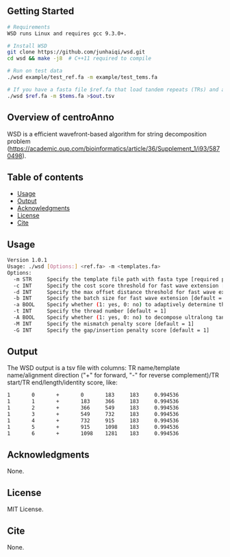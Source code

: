 ## Getting Started

```bash
# Requirements
WSD runs Linux and requires gcc 9.3.0+.

# Install WSD
git clone https://github.com/junhaiqi/wsd.git
cd wsd && make -j8  # C++11 required to compile

# Run on test data
./wsd example/test_ref.fa -m example/test_tems.fa

# If you have a fasta file $ref.fa that load tandem repeats (TRs) and a fasta file $tems.fa that load template sequences, you can run this command to obtain decomposition results in a tsv file $out.tsv  
./wsd $ref.fa -m $tems.fa >$out.tsv  

```

## Overview of centroAnno
WSD is a efficient wavefront-based algorithm for string decomposition problem (https://academic.oup.com/bioinformatics/article/36/Supplement_1/i93/5870498).

## Table of contents
  * [Usage](#usage)
  * [Output](#output)
  * [Acknowledgments](#acknowledgments)
  * [License](#license)
  * [Cite](#cite)

## Usage
```bash
Version 1.0.1
Usage: ./wsd [Options:] <ref.fa> -m <templates.fa>
Options:
  -m STR     Specify the template file path with fasta type [required parameters]
  -c INT     Specify the cost score threshold for fast wave extension [default = 10]
  -d INT     Specify the max offset distance threshold for fast wave extension [default = 100]
  -b INT     Specify the batch size for fast wave extension [default = 1000]
  -a BOOL    Specify whether (1: yes, 0: no) to adaptively determine the batch size [default = 1]
  -t INT     Specify the thread number [default = 1]
  -A BOOL    Specify whether (1: yes, 0: no) to decompose ultralong tandem repeat assemblies [default = 0]
  -M INT     Specify the mismatch penalty score [default = 1]
  -G INT     Specify the gap/insertion penalty score [default = 1]
```

## Output
The WSD output is a tsv file with columns: TR name/template name/alignment direction ("+" for forward, "-" for reverse complement)/TR start/TR end/length/identity score, like:
```bash
1       0       +       0       183     183     0.994536
1       1       +       183     366     183     0.994536
1       2       +       366     549     183     0.994536
1       3       +       549     732     183     0.994536
1       4       +       732     915     183     0.994536
1       5       +       915     1098    183     0.994536
1       6       +       1098    1281    183     0.994536
```

## Acknowledgments
None.

## License 
MIT License.

## Cite
None.
